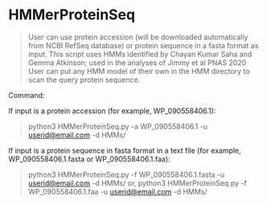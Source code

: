 # HMMerProteinSeq



> User can use protein accession (will be downloaded automatically from NCBI RefSeq database) or protein sequence in a fasta format as input. 
> This script uses HMMs identified by Chayan Kumar Saha and Gemma Atkinson; used in the analyses of Jimmy et al PNAS 2020
> User can put any HMM model of their own in the HMM directory to scan the query protein sequence. 



Command: 

If input is a protein accession (for example, WP_090558406.1):
>    python3 HMMerProteinSeq.py -a WP_090558406.1 -u userid@email.com -d HMMs/

If input is a protein sequence in fasta format in a text file (for example, WP_090558406.1.fasta or WP_090558406.1.faa):
>    python3 HMMerProteinSeq.py -f WP_090558406.1.fasta -u userid@email.com -d HMMs/
>    or, python3 HMMerProteinSeq.py -f WP_090558406.1.faa -u userid@email.com -d HMMs/

